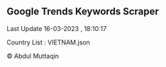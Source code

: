 

## Google Trends Keywords Scraper 
 
Last Update 16-03-2023 , 18:10:17

Country List :
VIETNAM.json



© Abdul Muttaqin 
